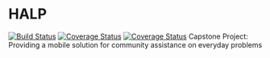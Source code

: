 # HALP
[![Build Status](https://travis-ci.org/JuiMin/HALP.svg?branch=master)](https://travis-ci.org/JuiMin/HALP)
[![Coverage Status](https://coveralls.io/repos/github/JuiMin/HALP/badge.svg?branch=master)](https://coveralls.io/github/JuiMin/HALP?branch=master)
[![Coverage Status](https://coveralls.io/repos/github/JuiMin/HALP/badge.svg?branch=master)](https://coveralls.io/github/JuiMin/HALP?branch=master)
Capstone Project: Providing a mobile solution for community assistance on everyday problems

